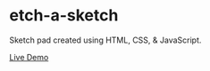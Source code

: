 # etch-a-sketch

Sketch pad created using HTML, CSS, & JavaScript.

[Live Demo](https://zacharykowal.github.io/etch-a-sketch/)